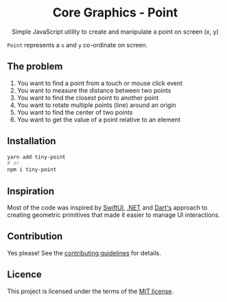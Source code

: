 <div align="center">
    <h1>Core Graphics - Point</h1>
    <p>Simple JavaScript utility to create and manipulate a point on screen (x, y)</p>
</div>

`Point` represents a `x` and `y` co-ordinate on screen.

## The problem

1. You want to find a point from a touch or mouse click event
2. You want to measure the distance between two points
3. You want to find the closest point to another point
4. You want to rotate multiple points (line) around an origin
5. You want to find the center of two points
6. You want to get the value of a point relative to an element

## Installation

```sh
yarn add tiny-point
# or
npm i tiny-point
```

## Inspiration

Most of the code was inspired by [SwiftUI](https://developer.apple.com/documentation/coregraphics/cgpoint),
[.NET](https://docs.microsoft.com/en-us/dotnet/api/coregraphics.cgpoint?view=xamarin-ios-sdk-12) and
[Dart's](https://api.dart.dev/stable/2.12.4/dart-math/Point-class.html) approach to creating geometric primitives that
made it easier to manage UI interactions.

## Contribution

Yes please! See the [contributing guidelines](https://github.com/chakra-ui/core/blob/main/CONTRIBUTING.md) for details.

## Licence

This project is licensed under the terms of the [MIT license](https://github.com/chakra-ui/core/blob/main/LICENSE).
